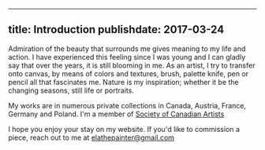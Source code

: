 
---
title: Introduction
publishdate: 2017-03-24
---

Admiration of the beauty that surrounds me gives meaning to my life and action. I have experienced this feeling since I was young and I can gladly say that over the years, it is still blooming in me. As an artist, I try to transfer onto canvas, by means of colors and textures, brush, palette knife, pen or pencil all that fascinates me. Nature is my inspiration; whether it be the changing seasons, still life or portraits.

My works are in numerous private collections in Canada, Austria, France, Germany and Poland. I'm a member of [Society of Canadian Artists](http://www.societyofcanadianartists.com/content/gallery/gallery_inside.aspx?id=653)

I hope you enjoy your stay on my website. If you'd like to commission a piece, reach out to me at <a href="mailto:elathepainter@gmail.com">elathepainter@gmail.com</a>
